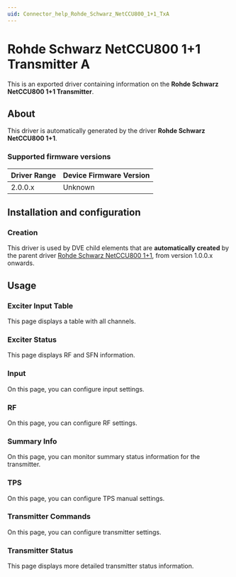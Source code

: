 ```yaml
---
uid: Connector_help_Rohde_Schwarz_NetCCU800_1+1_TxA
---
```


# Rohde Schwarz NetCCU800 1+1 Transmitter A

This is an exported driver containing information on the **Rohde Schwarz NetCCU800 1+1 Transmitter**.

## About

This driver is automatically generated by the driver **Rohde Schwarz NetCCU800 1+1**.

### Supported firmware versions

| **Driver Range** | **Device Firmware Version** |
|------------------|-----------------------------|
| 2.0.0.x          | Unknown                     |

## Installation and configuration

### Creation

This driver is used by DVE child elements that are **automatically created** by the parent driver [Rohde Schwarz NetCCU800 1+1](xref:Connector_help_Rohde_Schwarz_NetCCU800_1%2B1), from version 1.0.0.x onwards.

## Usage

### Exciter Input Table

This page displays a table with all channels.

### Exciter Status

This page displays RF and SFN information.

### Input

On this page, you can configure input settings.

### RF

On this page, you can configure RF settings.

### Summary Info

On this page, you can monitor summary status information for the transmitter.

### TPS

On this page, you can configure TPS manual settings.

### Transmitter Commands

On this page, you can configure transmitter settings.

### Transmitter Status

This page displays more detailed transmitter status information.
